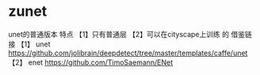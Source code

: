 # zunet
unet的普通版本
特点
【1】只有普通层
【2】可以在cityscape上训练
 的
借鉴链接
【1】 unet https://github.com/jolibrain/deepdetect/tree/master/templates/caffe/unet
【2】 enet https://github.com/TimoSaemann/ENet
